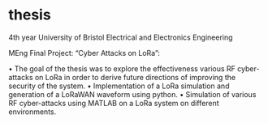 # thesis

4th year University of Bristol Electrical and Electronics Engineering

MEng Final Project: “Cyber Attacks on LoRa”:

• The goal of the thesis was to explore the effectiveness various RF cyber-attacks on LoRa in order to derive future directions of improving the security of the system.
• Implementation of a LoRa simulation and generation of a LoRaWAN waveform using python.
• Simulation of various RF cyber-attacks using MATLAB on a LoRa system on different environments.
